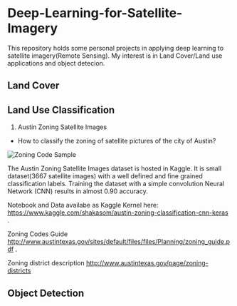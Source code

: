 # Deep-Learning-for-Satellite-Imagery

This repository holds some personal projects in applying deep learning to satellite imagery(Remote Sensing). My interest is in Land Cover/Land use applications and object detecion.

## Land Cover





## Land Use Classification
1. Austin Zoning Satellite Images
- How to classify the zoning of satellite pictures of the city of Austin?

![Zoning Code Sample](https://github.com/shakasom/Deep-Learning-for-Satellite-Imagery/blob/master/zoning.png)

The Austin Zoning Satellite Images dataset is hosted in Kaggle. It is small dataset(3667 satellite images) with a well defined and fine grained classification labels. Training the dataset with a simple convolution Neural Network (CNN) results in almost 0.90 accuracy. 

Notebook and Data availabe as Kaggle Kernel here: https://www.kaggle.com/shakasom/austin-zoning-classification-cnn-keras .

Zoning Codes Guide http://www.austintexas.gov/sites/default/files/files/Planning/zoning_guide.pdf .

Zoning district description http://www.austintexas.gov/page/zoning-districts


## Object Detection
